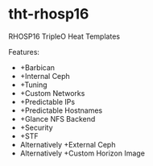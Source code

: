 # tht-rhosp16
RHOSP16 TripleO Heat Templates

Features:

 - +Barbican
 - +Internal Ceph
 - +Tuning
 - +Custom Networks
 - +Predictable IPs
 - +Predictable Hostnames
 - +Glance NFS Backend
 - +Security
 - +STF
 - Alternatively +External Ceph
 - Alternatively +Custom Horizon Image

